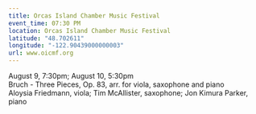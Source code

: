 ```yaml
---
title: Orcas Island Chamber Music Festival
event_time: 07:30 PM
location: Orcas Island Chamber Music Festival
latitude: "48.702611"
longitude: "-122.90439000000003"
url: www.oicmf.org
---
```

August 9, 7:30pm; August 10, 5:30pm<br>
Bruch - Three Pieces, Op. 83, arr. for viola, saxophone and piano<br>
Aloysia Friedmann, viola; Tim McAllister, saxophone; Jon Kimura Parker, piano